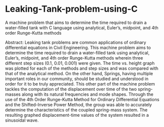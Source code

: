 # Leaking-Tank-problem-using-C
A machine problem that aims to determine the time required to drain a water-filled tank with C language using analytical, Euler’s, midpoint, and 4th order Runge-Kutta methods

Abstract:
Leaking tank problems are common applications of ordinary differential equations in Civil Engineering. This machine problem aims to determine the time required to drain a water-filled tank using analytical, Euler’s, midpoint, and 4th order Runge-Kutta methods wherein three different step sizes (0.1, 0.01, 0.001) were given. The time vs. height graph was plotted for each of the methods and step sizes and was compared with that of the analytical method. On the other hand, Springs, having multiple important roles in our community, should be studied and understood in order for it to be truly appreciated. This other part of the machine problem tackles the computation of the displacement over time of the two spring-masses along with its natural frequencies and mode shapes. Through the use of the 4th Order Runge-Kutta Method for Ordinary Differential Equations and the Shifted-Inverse Power Method, the group was able to accurately determine the characteristics of the coupled spring-mass system. The resulting graphed displacement-time values of the system resulted in a sinusoidal wave.
